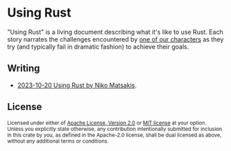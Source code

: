 # Using Rust

"Using Rust" is a living document describing what it's like to use Rust. Each
story narrates the challenges encountered by [one of our characters][cc] as they
try (and typically fail in dramatic fashion) to achieve their goals.

[cc]: ./characters/characters.md

## Writing

- [2023-10-20 Using Rust by Niko Matsakis](https://smallcultfollowing.com/babysteps/blog/2023/10/20/using-rust/).

## License

<sup>
Licensed under either of <a href="LICENSE-APACHE">Apache License, Version
2.0</a> or <a href="LICENSE-MIT">MIT license</a> at your option.
</sup>

<br/>

<sub>
Unless you explicitly state otherwise, any contribution intentionally submitted
for inclusion in this crate by you, as defined in the Apache-2.0 license, shall
be dual licensed as above, without any additional terms or conditions.
</sub>
